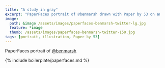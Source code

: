 ```yaml
---
title: "A study in gray"
excerpt: "PaperFaces portrait of @benmarsh drawn with Paper by 53 on an iPad."
image: 
  path: &image /assets/images/paperfaces-benmarsh-twitter-lg.jpg 
  feature: *image
  thumb: /assets/images/paperfaces-benmarsh-twitter-150.jpg
tags: [portrait, illustration, Paper by 53]
---
```


PaperFaces portrait of [@benmarsh](http://twitter.com/benmarsh).

{% include boilerplate/paperfaces.md %}